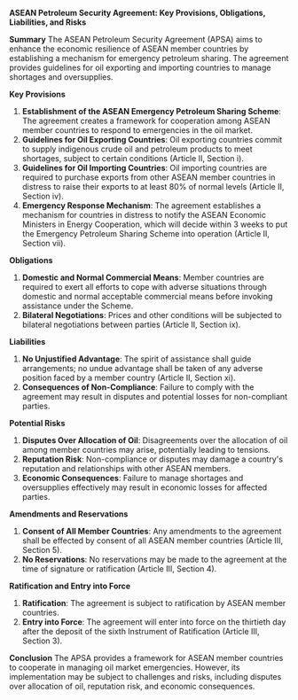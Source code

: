 **ASEAN Petroleum Security Agreement: Key Provisions, Obligations, Liabilities, and Risks**

**Summary**
The ASEAN Petroleum Security Agreement (APSA) aims to enhance the economic resilience of ASEAN member countries by establishing a mechanism for emergency petroleum sharing. The agreement provides guidelines for oil exporting and importing countries to manage shortages and oversupplies.

**Key Provisions**

1. **Establishment of the ASEAN Emergency Petroleum Sharing Scheme**: The agreement creates a framework for cooperation among ASEAN member countries to respond to emergencies in the oil market.
2. **Guidelines for Oil Exporting Countries**: Oil exporting countries commit to supply indigenous crude oil and petroleum products to meet shortages, subject to certain conditions (Article II, Section i).
3. **Guidelines for Oil Importing Countries**: Oil importing countries are required to purchase exports from other ASEAN member countries in distress to raise their exports to at least 80% of normal levels (Article II, Section iv).
4. **Emergency Response Mechanism**: The agreement establishes a mechanism for countries in distress to notify the ASEAN Economic Ministers in Energy Cooperation, which will decide within 3 weeks to put the Emergency Petroleum Sharing Scheme into operation (Article II, Section vii).

**Obligations**

1. **Domestic and Normal Commercial Means**: Member countries are required to exert all efforts to cope with adverse situations through domestic and normal acceptable commercial means before invoking assistance under the Scheme.
2. **Bilateral Negotiations**: Prices and other conditions will be subjected to bilateral negotiations between parties (Article II, Section ix).

**Liabilities**

1. **No Unjustified Advantage**: The spirit of assistance shall guide arrangements; no undue advantage shall be taken of any adverse position faced by a member country (Article II, Section xi).
2. **Consequences of Non-Compliance**: Failure to comply with the agreement may result in disputes and potential losses for non-compliant parties.

**Potential Risks**

1. **Disputes Over Allocation of Oil**: Disagreements over the allocation of oil among member countries may arise, potentially leading to tensions.
2. **Reputation Risk**: Non-compliance or disputes may damage a country's reputation and relationships with other ASEAN members.
3. **Economic Consequences**: Failure to manage shortages and oversupplies effectively may result in economic losses for affected parties.

**Amendments and Reservations**

1. **Consent of All Member Countries**: Any amendments to the agreement shall be effected by consent of all ASEAN member countries (Article III, Section 5).
2. **No Reservations**: No reservations may be made to the agreement at the time of signature or ratification (Article III, Section 4).

**Ratification and Entry into Force**

1. **Ratification**: The agreement is subject to ratification by ASEAN member countries.
2. **Entry into Force**: The agreement will enter into force on the thirtieth day after the deposit of the sixth Instrument of Ratification (Article III, Section 3).

**Conclusion**
The APSA provides a framework for ASEAN member countries to cooperate in managing oil market emergencies. However, its implementation may be subject to challenges and risks, including disputes over allocation of oil, reputation risk, and economic consequences.